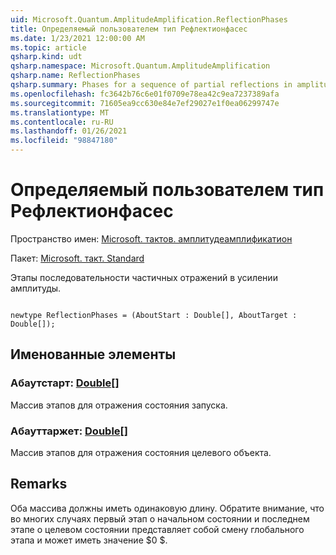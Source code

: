 ```yaml
---
uid: Microsoft.Quantum.AmplitudeAmplification.ReflectionPhases
title: Определяемый пользователем тип Рефлектионфасес
ms.date: 1/23/2021 12:00:00 AM
ms.topic: article
qsharp.kind: udt
qsharp.namespace: Microsoft.Quantum.AmplitudeAmplification
qsharp.name: ReflectionPhases
qsharp.summary: Phases for a sequence of partial reflections in amplitude amplification.
ms.openlocfilehash: fc3642b76c6e01f0709e78ea42c9ea7237389afa
ms.sourcegitcommit: 71605ea9cc630e84e7ef29027e1f0ea06299747e
ms.translationtype: MT
ms.contentlocale: ru-RU
ms.lasthandoff: 01/26/2021
ms.locfileid: "98847180"
---
```

# <a name="reflectionphases-user-defined-type"></a>Определяемый пользователем тип Рефлектионфасес

Пространство имен: [Microsoft. тактов. амплитудеамплификатион](xref:Microsoft.Quantum.AmplitudeAmplification)

Пакет: [Microsoft. такт. Standard](https://nuget.org/packages/Microsoft.Quantum.Standard)


Этапы последовательности частичных отражений в усилении амплитуды.

```qsharp

newtype ReflectionPhases = (AboutStart : Double[], AboutTarget : Double[]);
```



## <a name="named-items"></a>Именованные элементы

### <a name="aboutstart--double"></a>Абаутстарт: [Double](xref:microsoft.quantum.lang-ref.double)[]

Массив этапов для отражения состояния запуска.
### <a name="abouttarget--double"></a>Абауттаржет: [Double](xref:microsoft.quantum.lang-ref.double)[]

Массив этапов для отражения состояния целевого объекта.

## <a name="remarks"></a>Remarks

Оба массива должны иметь одинаковую длину. Обратите внимание, что во многих случаях первый этап о начальном состоянии и последнем этапе о целевом состоянии представляет собой смену глобального этапа и может иметь значение $0 $.